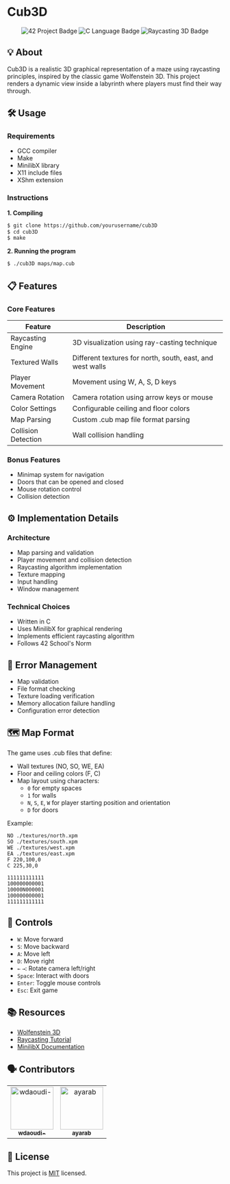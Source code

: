 # Cub3D

<div align="center">
  <img src="https://img.shields.io/badge/42-Project-blue" alt="42 Project Badge">
  <img src="https://img.shields.io/badge/C-Language-lightgrey" alt="C Language Badge">
  <img src="https://img.shields.io/badge/Raycasting-3D-yellow" alt="Raycasting 3D Badge">
</div>

## 💡 About

Cub3D is a realistic 3D graphical representation of a maze using raycasting principles, inspired by the classic game Wolfenstein 3D. This project renders a dynamic view inside a labyrinth where players must find their way through.

## 🛠️ Usage

### Requirements
* GCC compiler
* Make
* MinilibX library
* X11 include files
* XShm extension

### Instructions

**1. Compiling**
```bash
$ git clone https://github.com/yourusername/cub3D
$ cd cub3D
$ make
```

**2. Running the program**
```bash
$ ./cub3D maps/map.cub
```

## 📋 Features

### Core Features
| Feature | Description |
|---------|-------------|
| Raycasting Engine | 3D visualization using ray-casting technique |
| Textured Walls | Different textures for north, south, east, and west walls |
| Player Movement | Movement using W, A, S, D keys |
| Camera Rotation | Camera rotation using arrow keys or mouse |
| Color Settings | Configurable ceiling and floor colors |
| Map Parsing | Custom .cub map file format parsing |
| Collision Detection | Wall collision handling |

### Bonus Features
* Minimap system for navigation
* Doors that can be opened and closed
* Mouse rotation control
* Collision detection

## ⚙️ Implementation Details

### Architecture
* Map parsing and validation
* Player movement and collision detection
* Raycasting algorithm implementation
* Texture mapping
* Input handling
* Window management

### Technical Choices
* Written in C
* Uses MinilibX for graphical rendering
* Implements efficient raycasting algorithm
* Follows 42 School's Norm

## 🚨 Error Management
* Map validation
* File format checking
* Texture loading verification
* Memory allocation failure handling
* Configuration error detection

## 🗺️ Map Format

The game uses .cub files that define:
* Wall textures (NO, SO, WE, EA)
* Floor and ceiling colors (F, C)
* Map layout using characters:
  * `0` for empty spaces
  * `1` for walls
  * `N`, `S`, `E`, `W` for player starting position and orientation
  * `D` for doors

Example:
```
NO ./textures/north.xpm
SO ./textures/south.xpm
WE ./textures/west.xpm
EA ./textures/east.xpm
F 220,100,0
C 225,30,0

111111111111
100000000001
10000N000001
100000000001
111111111111
```

## 🧪 Controls

* `W`: Move forward
* `S`: Move backward
* `A`: Move left
* `D`: Move right
* `←` `→`: Rotate camera left/right
* `Space`: Interact with doors
* `Enter`: Toggle mouse controls
* `Esc`: Exit game

## 📚 Resources
* [Wolfenstein 3D](http://users.atw.hu/wolf3d/)
* [Raycasting Tutorial](https://lodev.org/cgtutor/raycasting.html)
* [MinilibX Documentation](https://github.com/42Paris/minilibx-linux)

## 🗣️ Contributors

<table>
  <tr>
    <td align="center">
      <a href="https://github.com/Wdaoudi">
        <img src="https://github.com/Wdaoudi.png" width="100px;" alt="wdaoudi-"/>
        <br />
        <sub><b>wdaoudi-</b></sub>
      </a>
    </td>
    <td align="center">
      <a href="https://github.com/luffybzs">
        <img src="https://github.com/luffybzs.png" width="100px;" alt="ayarab"/>
        <br />
        <sub><b>ayarab</b></sub>
      </a>
    </td>
  </tr>
</table>

## 📝 License

This project is [MIT](LICENSE) licensed.
